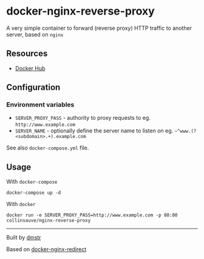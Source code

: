 # docker-nginx-reverse-proxy

A very simple container to forward (reverse proxy) HTTP traffic to another server, based on `nginx`

## Resources

- [Docker Hub](https://hub.docker.com/r/collinsauve/nginx-reverse-proxy/)

## Configuration

### Environment variables

- `SERVER_PROXY_PASS` - authority to proxy requests to eg. `http://www.example.com`
- `SERVER_NAME` - optionally define the server name to listen on eg. `~^www.(?<subdomain>.+).example.com`

See also `docker-compose.yml` file.

## Usage

With `docker-compose`

    docker-compose up -d
    
With `docker`    

    docker run -e SERVER_PROXY_PASS=http://www.example.com -p 80:80 collinsauve/nginx-reverse-proxy

---

Built by [dmstr](http://diemeisterei.de)

Based on [docker-nginx-redirect](https://github.com/schmunk42/docker-nginx-redirect)

